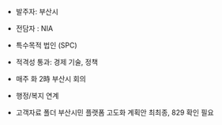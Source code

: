 + 발주자: 부산시
+ 전담자 : NIA
+ 특수목적 법인 (SPC)
+ 적격성 통과: 경제 기술, 정책
+ 매주 화 2時 부산시 회의

+ 행정/복지 연계 
+ 고객자료 폴더 부산시민 플랫폼 고도화 계획안 최최종,  829 확인 필요